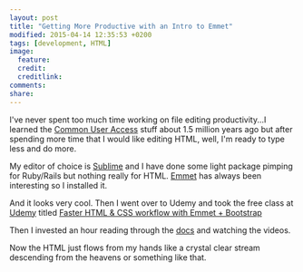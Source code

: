 ```yaml
---
layout: post
title: "Getting More Productive with an Intro to Emmet"
modified: 2015-04-14 12:35:53 +0200
tags: [development, HTML]
image:
  feature: 
  credit: 
  creditlink: 
comments: 
share: 
---
```

I've never spent too much time working on file editing productivity...I learned the [Common User Access](http://en.wikipedia.org/wiki/IBM_Common_User_Access) stuff about 1.5 million years ago but after spending more time that I would like editing HTML, well, I'm ready to type less and do more.

My editor of choice is [Sublime](http://www.sublimetext.com/) and I have done some light package pimping for Ruby/Rails but nothing really for HTML. [Emmet](http://www.emmet.io) has always been interesting so I installed it.

And it looks very cool. Then I went over to Udemy and took the free class at [Udemy](https://www.udemy.com/courses/) titled [Faster HTML & CSS workflow with Emmet + Bootstrap](https://www.udemy.com/emmet-video-tutorials/)

Then I invested an hour reading through the [docs](http://docs.emmet.io/) and watching the videos.

Now the HTML just flows from my hands like a crystal clear stream descending from the heavens or something like that.
